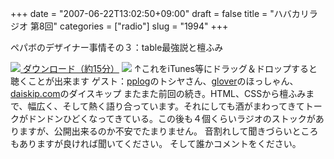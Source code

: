 +++
date = "2007-06-22T13:02:50+09:00"
draft = false
title = "ハバカリラジオ 第8回"
categories = ["radio"]
slug = "1994"
+++

ペパボのデザイナー事情その３：table最強説と檀ふみ
<script type="text/javascript" src="http://hbkr.jp/omocoro/omopla/userlib/swfTagWriter/swfTagWriter.js"></script><script type="text/javascript">var swf = new jp.catalase.SwfTagWriter('http://hbkr.jp/omocoro/omopla/omopla2.swf', 'omopla', 305, 115);swf.addFlashVars('fname', 'http://hbkr.jp/radio/hbkr008.mp3');swf.addFlashVars('user', 'hbkr');swf.writeHTML();</script>
<a href="http://hbkr.jp/radio/hbkr008.mp3"><img src="http://hbkr.jp/img/page_save.gif"> ダウンロード（約15分）</a>
<a href="http://podfeed.podcastjuice.jp/app/rss_convert.cgi?url=http%3A%2F%2Fieiriblog%2Ejugem%2Ejp%2F"><img src="http://podfeed.podcastjuice.jp/app/counter.cgi?id=17591&type=count&pattern=1"/></a>
↑これをiTunes等にドラッグ＆ドロップすると聴くことが出来ます
ゲスト：<a href="http://pplog.jugem.cc/" target="_blank">pplog</a>のトシヤさん、<a href="http://glover.jp/" target="_blank">glover</a>のほっしゃん、<a href="http://daiskip.com" target="_blank">daiskip.com</a>のダイスキップ
またまた前回の続き。HTML、CSSから檀ふみまで、幅広く、そして熱く語り合っています。それにしても酒がまわってきてトークがドンドンひどくなってきている。この後も４個くらいラジオのストックがありますが、公開出来るのか不安でたまりません。
音割れして聞きづらいところもありますが良ければ聞いてください。
そして誰かコメントをください。

